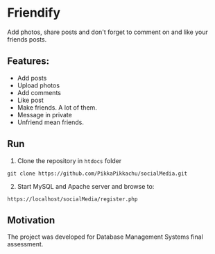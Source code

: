# Friendify

Add photos, share posts and don't forget to comment on and like your friends posts. 

## Features:

- Add posts
- Upload photos
- Add comments
- Like post
- Make friends. A lot of them.
- Message in private
- Unfriend mean friends. 

## Run

1. Clone the repository in `htdocs` folder
```shell
git clone https://github.com/PikkaPikkachu/socialMedia.git
```

2. Start MySQL and Apache server and browse to:
```
https://localhost/socialMedia/register.php
```

## Motivation

The project was developed for Database Management Systems final assessment.


